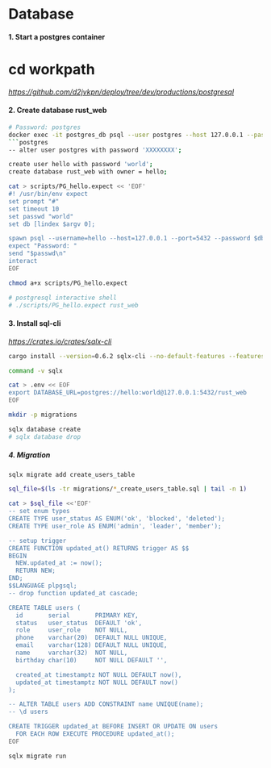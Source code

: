 # Database

#### 1. Start a postgres container
# cd workpath
*https://github.com/d2jvkpn/deploy/tree/dev/productions/postgresql*

#### 2. Create database rust_web
```bash
# Password: postgres
docker exec -it postgres_db psql --user postgres --host 127.0.0.1 --password
```postgres
-- alter user postgres with password 'XXXXXXXX';

create user hello with password 'world';
create database rust_web with owner = hello;

cat > scripts/PG_hello.expect << 'EOF'
#! /usr/bin/env expect
set prompt "#"
set timeout 10
set passwd "world"
set db [lindex $argv 0];

spawn psql --username=hello --host=127.0.0.1 --port=5432 --password $db
expect "Password: "
send "$passwd\n"
interact
EOF

chmod a+x scripts/PG_hello.expect

# postgresql interactive shell
# ./scripts/PG_hello.expect rust_web
```

#### 3. Install sql-cli
*https://crates.io/crates/sqlx-cli*
```bash
cargo install --version=0.6.2 sqlx-cli --no-default-features --features native-tls,postgres

command -v sqlx

cat > .env << EOF
export DATABASE_URL=postgres://hello:world@127.0.0.1:5432/rust_web
EOF

mkdir -p migrations

sqlx database create
# sqlx database drop
```

##### 4. Migration
```bash
sqlx migrate add create_users_table

sql_file=$(ls -tr migrations/*_create_users_table.sql | tail -n 1)

cat > $sql_file <<'EOF'
-- set enum types
CREATE TYPE user_status AS ENUM('ok', 'blocked', 'deleted');
CREATE TYPE user_role AS ENUM('admin', 'leader', 'member');

-- setup trigger
CREATE FUNCTION updated_at() RETURNS trigger AS $$
BEGIN
  NEW.updated_at := now();
  RETURN NEW;
END;
$$LANGUAGE plpgsql;
-- drop function updated_at cascade;

CREATE TABLE users (
  id       serial       PRIMARY KEY,
  status   user_status  DEFAULT 'ok',
  role     user_role    NOT NULL,
  phone    varchar(20)  DEFAULT NULL UNIQUE,
  email    varchar(128) DEFAULT NULL UNIQUE,
  name     varchar(32)  NOT NULL,
  birthday char(10)     NOT NULL DEFAULT '',

  created_at timestamptz NOT NULL DEFAULT now(),
  updated_at timestamptz NOT NULL DEFAULT now()
);

-- ALTER TABLE users ADD CONSTRAINT name UNIQUE(name);
-- \d users

CREATE TRIGGER updated_at BEFORE INSERT OR UPDATE ON users
  FOR EACH ROW EXECUTE PROCEDURE updated_at();
EOF

sqlx migrate run
```
